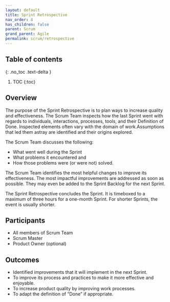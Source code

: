 ```yaml
---
layout: default
title: Sprint Retrospective
nav_order: 4
has_children: false
parent: Scrum
grand_parent: Agile
permalink: scrum/retrospective
---
```

## Table of contents
{: .no_toc .text-delta }

1. TOC
{:toc}

## Overview
The purpose of the Sprint Retrospective is to plan ways to increase quality and effectiveness. The Scrum Team inspects how the last Sprint went with regards to individuals, interactions, processes, tools, and their Definition of Done. Inspected elements often vary with the domain of work.Assumptions that led them astray are identified and their origins explored. 

The Scrum Team discusses the following:
- What went well during the Sprint
- What problems it encountered and 
- How those problems were (or were not) solved.

The Scrum Team identifies the most helpful changes to improve its effectiveness. The most impactful improvements are addressed as soon as possible. They may even be added to the Sprint Backlog for the next Sprint.

The Sprint Retrospective concludes the Sprint. It is timeboxed to a maximum of three hours for a one-month Sprint. For shorter Sprints, the event is usually shorter.

## Participants

- All members of Scrum Team
- Scrum Master
- Product Owner (optional)

## Outcomes

- Identified improvements that it will implement in the next Sprint.
- To improve its process and practices to make it more effective and enjoyable. 
- To increase product quality by improving work processes.
- To adapt the definition of “Done” if appropriate.


